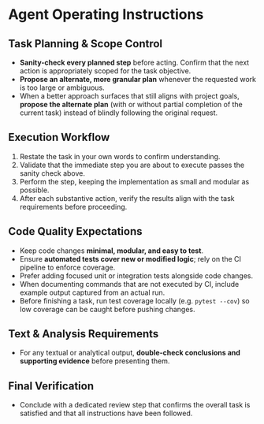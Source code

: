 # Agent Operating Instructions

## Task Planning & Scope Control
- **Sanity-check every planned step** before acting. Confirm that the next action is appropriately scoped for the task objective.
- **Propose an alternate, more granular plan** whenever the requested work is too large or ambiguous.
- When a better approach surfaces that still aligns with project goals, **propose the alternate plan** (with or without partial completion of the current task) instead of blindly following the original request.

## Execution Workflow
1. Restate the task in your own words to confirm understanding.
2. Validate that the immediate step you are about to execute passes the sanity check above.
3. Perform the step, keeping the implementation as small and modular as possible.
4. After each substantive action, verify the results align with the task requirements before proceeding.

## Code Quality Expectations
- Keep code changes **minimal, modular, and easy to test**.
- Ensure **automated tests cover new or modified logic**; rely on the CI pipeline to enforce coverage.
- Prefer adding focused unit or integration tests alongside code changes.
- When documenting commands that are not executed by CI, include example output captured from an actual run.
- Before finishing a task, run test coverage locally (e.g. `pytest --cov`) so low coverage can be caught before pushing changes.

## Text & Analysis Requirements
- For any textual or analytical output, **double-check conclusions and supporting evidence** before presenting them.

## Final Verification
- Conclude with a dedicated review step that confirms the overall task is satisfied and that all instructions have been followed.
